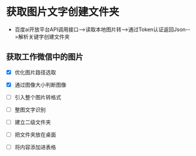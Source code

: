 # 获取图片文字创建文件夹
- 百度ai开放平台API调用接口-->读取本地图片转-->通过Token认证返回Json-->解析关键字创建文件夹

## 获取工作微信中的图片

- [x] 优化图片路径选取
- [x] 通过图像大小判断图像
- [ ] 引入整个图片转格式
- [ ] 整图文字识别
- [ ] 建立二级文件夹
- [ ] 把文件夹放在桌面
- [ ] 将内容添加进表格


